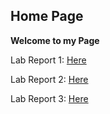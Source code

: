 Home Page
---
**Welcome to my Page**

Lab Report 1: [Here](https://meshallal.github.io/cse15l-lab-reports/LabReport1.html)

Lab Report 2: [Here](https://meshallal.github.io/cse15l-lab-reports/LabReport2.html)

Lab Report 3: [Here](https://meshallal.github.io/cse15l-lab-reports/LabReport3.html)


